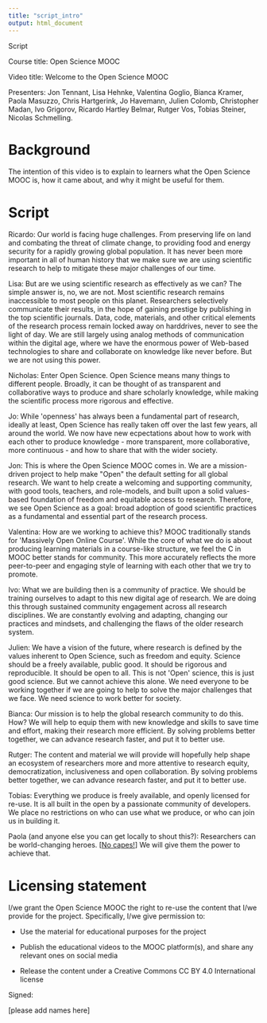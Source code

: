 ```yaml
---
title: "script_intro"
output: html_document
---
```


Script

Course title: Open Science MOOC

Video title: Welcome to the Open Science MOOC

Presenters: Jon Tennant, Lisa Hehnke, Valentina Goglio, Bianca Kramer, Paola Masuzzo, Chris Hartgerink, Jo Havemann, Julien Colomb, Christopher Madan, Ivo Grigorov, Ricardo Hartley Belmar, Rutger Vos, Tobias Steiner, Nicolas Schmelling. 

# Background

The intention of this video is to explain to learners what the Open Science MOOC is, how it came about, and why it might be useful for them.

# Script

Ricardo: Our world is facing huge challenges. From preserving life on land and combating the threat of climate change, to providing food and energy security for a rapidly growing global population. It has never been more important in all of human history that we make sure we are using scientific research to help to mitigate these major challenges of our time.

Lisa: But are we using scientific research as effectively as we can? The simple answer is, no, we are not. Most scientific research remains inaccessible to most people on this planet. Researchers selectively communicate their results, in the hope of gaining prestige by publishing in the top scientific journals. Data, code, materials, and other critical elements of the research process remain locked away on harddrives, never to see the light of day. We are still largely using analog methods of communication within the digital age, where we have the enormous power of Web-based technologies to share and collaborate on knowledge like never before. But we are not using this power.

Nicholas: Enter Open Science. Open Science means many things to different people. Broadly, it can be thought of as transparent and collaborative ways to produce and share scholarly knowledge, while making the scientific process more rigorous and effective. 

Jo: While 'openness' has always been a fundamental part of research, ideally at least, Open Science has really taken off over the last few years, all around the world. We now have new ecpectations about how to work with each other to produce knowledge - more transparent, more collaborative, more continuous - and how to share that with the wider society.

Jon: This is where the Open Science MOOC comes in. We are a mission-driven project to help make "Open" the default setting for all global research. We want to help create a welcoming and supporting community, with good tools, teachers, and role-models, and built upon a solid values-based foundation of freedom and equitable access to research. Therefore, we see Open Science as a goal: broad adoption of good scientific practices as a fundamental and essential part of the research process.

Valentina: How are we working to achieve this? MOOC traditionally stands for 'Massively Open Online Course'. While the core of what we do is about producing learning materials in a course-like structure, we feel the C in MOOC better stands for community. This more accurately reflects the more peer-to-peer and engaging style of learning with each other that we try to promote.

Ivo: What we are building then is a community of practice. We should be training ourselves to adapt to this new digital age of research. We are doing this through sustained community engagement across all research disciplines. We are constantly evolving and adapting, changing our practices and mindsets, and challenging the flaws of the older research system.

Julien: We have a vision of the future, where research is defined by the values inherent to Open Science, such as freedom and equity. Science should be a freely available, public good. It should be rigorous and reproducible. It should be open to all. This is not 'Open' science, this is just good science. But we cannot achieve this alone. We need everyone to be working together if we are going to help to solve the major challenges that we face. We need science to work better for society.

Bianca: Our mission is to help the global research community to do this. How? We will help to equip them with new knowledge and skills to save time and effort, making their research more efficient. By solving problems better together, we can advance research faster, and put it to better use. 

Rutger: The content and material we will provide will hopefully help shape an ecosystem of researchers more and more attentive to research equity, democratization, inclusiveness and open collaboration. By solving problems better together, we can advance research faster, and put it to better use.

Tobias: Everything we produce is freely available, and openly licensed for re-use. It is all built in the open by a passionate community of developers. We place no restrictions on who can use what we produce, or who can join us in building it.

Paola (and anyone else you can get locally to shout this?): Researchers can be world-changing heroes. [[No capes!](https://www.youtube.com/watch?v=RoFW2msxP6Q)] We will give them the power to achieve that.


# Licensing statement

I/we grant the Open Science MOOC the right to re-use the content that I/we provide for the project. Specifically, I/we give permission to:

  *  Use the material for educational purposes for the project

  *  Publish the educational videos to the MOOC platform(s), and share any relevant ones on social media

  *  Release the content under a Creative Commons CC BY 4.0 International license

Signed:

[please add names here]
